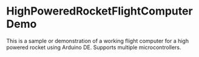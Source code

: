# HighPoweredRocketFlightComputerDemo
This is a sample or demonstration of a working flight computer for a high powered rocket using Arduino DE. Supports multiple microcontrollers.
